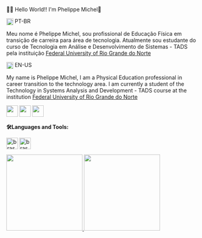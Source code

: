 👨‍💻 Hello World!! I'm Phelippe Michel👋

<img align="center" alt="brasa" height="18em" src="https://user-images.githubusercontent.com/39463872/117911655-8b8c0980-b2b4-11eb-9291-403c6f7f8a4d.png"> PT-BR

Meu nome é Phelippe Michel, sou profissional de Educação Física em transição de carreira para área de tecnologia. 
Atualmente sou estudante do curso de Tecnologia em Análise e Desenvolvimento de Sistemas - TADS pela instituição [Federal University of Rio Grande do Norte](https://ufrn.br)

<img align="center" alt="brasa" height="18em" src="https://camo.githubusercontent.com/077d3275e27bf8ca547bfb29c25d5ca35866113bee6a1c65ee74e29426dfe863/68747470733a2f2f696d6167652e6672656570696b2e636f6d2f7665746f7265732d6772617469732f696c757374726163616f2d64652d62616e64656972612d6575615f35333837362d31383136352e6a7067"> EN-US

My name is Phelippe Michel, I am a Physical Education professional in career transition to the technology area. I am currently a student of the Technology in Systems Analysis and Development - TADS course at the institution [Federal University of Rio Grande do Norte](https://ufrn.br)

<div>
<a href="https://www.linkedin.com/in/phelippemichel/" target="_blank">
<img height="30em" src ="https://img.shields.io/badge/LinkedIn-0077B5?style=for-the-badge&logo=linkedin&logoColor=white" target="_blank"></a>
<a href="https://www.youtube.com/channel/UCajDIfqQiC15ARzVTd75qAg" target="_blank">
<img height="30em" src ="https://img.shields.io/badge/YouTube-FF0000?style=for-the-badge&logo=youtube&logoColor=white" target="_blank"></a>
<a href="https://www.twitch.tv/phelippemichel" target="_blank">
<img height="30em" src ="https://img.shields.io/badge/Twitch-9146FF?style=for-the-badge&logo=twitch&logoColor=white"></a>
</div>


<strong>🛠️Languages and Tools:</strong>

<img align="center" alt="brasa" height="30em" src="https://cdn.jsdelivr.net/gh/devicons/devicon/icons/cplusplus/cplusplus-original.svg" /><!--<img align="center" alt="brasa" height="30em" src="https://cdn.jsdelivr.net/gh/devicons/devicon/icons/java/java-original-wordmark.svg"><img align="center" alt="brasa" height="30em" src="https://cdn.jsdelivr.net/gh/devicons/devicon/icons/python/python-original-wordmark.svg"><img align="center" alt="brasa" height="30em" src="https://cdn.jsdelivr.net/gh/devicons/devicon/icons/javascript/javascript-original.svg">-->
<img align="center" alt="brasa" height="30em" src="https://cdn.jsdelivr.net/gh/devicons/devicon/icons/git/git-plain-wordmark.svg">


<div>
<a href="https://github.com/phelippemichel/github-readme-stats">
<img height="200em" src="https://github-readme-stats.vercel.app/api?username=phelippemichel&show_icons=true&theme=tokyonight"/>
<img height="200em" src="https://github-readme-stats.vercel.app/api/top-langs/?username=anuraghazra&layout=compact"/>
</div>


<!-- TIRAR OS COMENTÁRIOS APÓS FOR APRENDENDO AS LINGUAGENS. LINHA 24 -->















